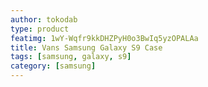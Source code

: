 ```yaml
---
author: tokodab
type: product
featimg: 1wY-Wqfr9kkDHZPyH0o3BwIq5yzOPALAa
title: Vans Samsung Galaxy S9 Case
tags: [samsung, galaxy, s9]
category: [samsung]
---
```

